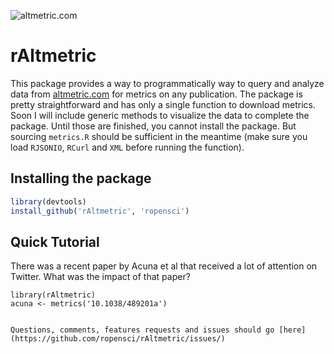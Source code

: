 ![altmetric.com](https://raw.github.com/ropensci/rAltmetric/master/altmetric_logo_title.png) 
# rAltmetric

This package provides a way to programmatically way to query and analyze data from [altmetric.com](http://altmetric.com) for metrics on any publication. The package is pretty straightforward and has only a single function to download metrics. Soon I will include generic methods to visualize the data to complete the package. Until those are finished, you cannot install the package. But sourcing `metrics.R` should be sufficient in the meantime (make sure you load `RJSONIO`, `RCurl` and `XML` before running the function).

## Installing the package

```r
library(devtools)
install_github('rAltmetric', 'ropensci')
```

## Quick Tutorial

There was a recent paper by Acuna et al that received a lot of attention on Twitter. What was the impact of that paper?

```
library(rAltmetric)
acuna <- metrics('10.1038/489201a')


Questions, comments, features requests and issues should go [here](https://github.com/ropensci/rAltmetric/issues/)